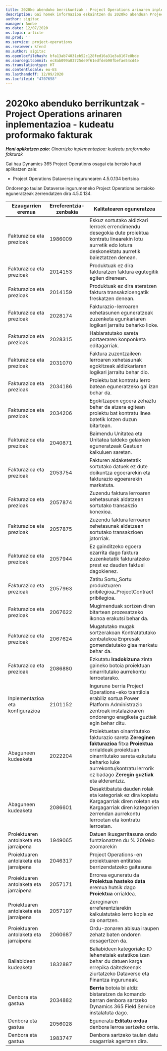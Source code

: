 ```yaml
---
title: 2020ko abenduko berrikuntzak - Project Operations arinaren inplementazioa - kudeatu proformako fakturak
description: Gai honek informazioa eskaintzen du 2020ko abenduan Project Operations arinaren inplementazioaren bertsioan eskuragarri dauden kalitate-eguneratzeei buruz, - proformako fakturak erabiltzea.
author: sigitac
manager: Annbe
ms.date: 12/07/2020
ms.topic: article
ms.prod: ''
ms.service: project-operations
ms.reviewer: kfend
ms.author: sigitac
ms.openlocfilehash: bfa13ab74031eb52c128fed16a31e3a8167e8bde
ms.sourcegitcommit: ec8ab099a03725de9f61edfdeb90fbefae54cd4e
ms.translationtype: HT
ms.contentlocale: eu-ES
ms.lasthandoff: 12/09/2020
ms.locfileid: "4707658"
---
```

# <a name="whats-new-december-2020---project-operations-lite-deployment---deal-to-proforma-invoicing"></a>2020ko abenduko berrikuntzak - Project Operations arinaren inplementazioa - kudeatu proformako fakturak

_**Honi aplikatzen zaio:** Oinarrizko inplementazioa: kudeatu proformako fakturak_

Gai hau Dynamics 365 Project Operations osagai eta bertsio hauei aplikatzen zaie:

  - Project Operations Dataverse ingurunearen 4.5.0.134 bertsioa 

Ondorengo taulan Dataverse ingurumeneko Project Operations bertsioko eguneratzeak zerrendatzen dira 4.5.0.134.

| **Ezaugarrien eremua** | **Erreferentzia-zenbakia** | **Kalitatearen eguneratzea** |
| --- | --- | --- |
| Fakturazioa eta prezioak | 1986009 | Eskuz sortutako aldizkari lerroek errendimendu desegokia dute proiektua kontratu linearekin lotu aurretik edo lotura deskonektatu aurretik baieztatzen denean. |
| Fakturazioa eta prezioak | 2014153 | Produktuak ez dira fakturatzen faktura egutegitik egiten direnean. |
| Fakturazioa eta prezioak | 2014159 | Produktuak ez dira ateratzen faktura transakzioengatik freskatzen denean. |
| Fakturazioa eta prezioak | 2028174 | Fakturazio-lerroaren xehetasunen eguneratzeak zuzenketa egunkariaren logikari jarraitu beharko lioke. |
| Fakturazioa eta prezioak | 2028315 | Habiaratutako sareta portaeraren konponketa editagarriak. |
| Fakturazioa eta prezioak | 2031070 | Faktura zuzentzaileen lerroaren xehetasunak egokitzeak aldizkariaren logikari jarraitu behar dio. |
| Fakturazioa eta prezioak | 2034186 | Proiektu bat kontratu lerro batean eguneratzeko gai izan behar da. |
| Fakturazioa eta prezioak | 2034206 | Egokitzapen egoera zehaztu behar da atzera egitean proiektu bat kontratu linea batetik lotzen duzun bitartean. |
| Fakturazioa eta prezioak | 2040871 | Baimendu Unitatea eta Unitatea taldeko gelaxken eguneratzeak Gastuen kalkuluen saretan. |
| Fakturazioa eta prezioak | 2053754 | Fakturen aldaketetatik sortutako datuek ez dute doikuntza egoerarekin eta fakturazio egoerarekin markatuta. |
| Fakturazioa eta prezioak | 2057874 | Zuzendu faktura lerroaren xehetasunak aldatzean sortutako transakzio konexioa. |
| Fakturazioa eta prezioak | 2057875 | Zuzendu faktura lerroaren xehetasunak aldatzean sortutako transakzioen jatorriak. |
| Fakturazioa eta prezioak | 2057944 | Ez gainditzeko egoera ezarrita dago faktura zuzenketatik fakturatzeko prest ez dauden faktuei dagokienez. |
| Fakturazioa eta prezioak | 2057963 | Zatitu Sortu\_Sortu produktuaren pribilegioa\_ProjectContract pribilegioa. |
| Fakturazioa eta prezioak | 2067622 | Mugimenduak sortzen diren bitartean prozesatzeko ikonoa erakutsi behar da. |
| Fakturazioa eta prezioak | 2067624 | Mugatutako mugak sortzerakoan Kontratatutako zenbatekoa Enpresak gomendatutako gisa markatu behar da. |
| Fakturazioa eta prezioak | 2086880 | Ezkutatu **Iradokizuna** zinta gaineko botoia proiektuan oinarritutako aurrekontu lerroetarako. |
| Inplementazioa eta konfigurazioa | 2101152 | Ingurune berria Project Operations-eko txantiloia erabiliz sortua Power Platform Administrazio zentroak instalazioaren ondorengo eragiketa guztiak egin behar ditu. |
|   Abaguneen kudeaketa | 2022204 | Proiektuetan oinarritutako fakturazio sareta **Zereginen fakturazioa** fitxa **Proiektua** orrialdeak proiektuan oinarritutako sareta ezkutatu beharko luke aurrekontu/kontratu lerrorik ez badago **Zeregin guztiak** eta alderantziz. |
|   Abaguneen kudeaketa | 2086601 | Desaktibatuta dauden rolak eta kategoriak ez dira kopiatu Kargagarriak diren roletan eta Kargagarriak diren kategorien zerrendan aurrekontu lerroetan eta kontratu lerroetan. |
| Proiektuaren antolaketa eta jarraipena | 1949065 | Datuen ikusgarritasuna ondo funtzionatzen du % 200eko zoomarekin |
| Proiektuaren antolaketa eta jarraipena | 2046317 | Project Operations-en proiektuaren entitatea berrizendatzeko gaitasuna |
| Proiektuaren antolaketa eta jarraipena | 2057171 | Errorea eguneratu da **Proiektua hasteko data** eremua hutsik dago **Proiektua** orrialdea. |
| Proiektuaren antolaketa eta jarraipena | 2057197 | Zereginaren erreferentziarekin kalkulatutako lerro kopia ez da onartzen. |
| Proiektuaren antolaketa eta jarraipena | 2060687 | Ordu-zonaren abisua iraupen zehatz baten ondoren desagertzen da. |
| Baliabideen kudeaketa | 1832887 | Baliabideen kategoriako ID lehenetsiak estatikoa izan behar du datuen karga errepika daitezkeenak ziurtatzeko Dataverse eta Finantza inguruneak. |
| Denbora eta gastua | 2034882 | **Berria** botoia bi aldiz bistaratzen da komando barran denbora sartzeko Dynamics 365 Field Service instalatuta dago. |
| Denbora eta gastua | 2056028 | Eguneratu **Editatu ordua** denbora lerroa sartzeko orria. |
| Denbora eta gastua | 1983747 | Denbora sartzeko taulan datu osagarriak agertzen dira. |
